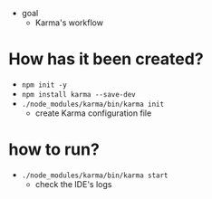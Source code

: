 * goal
  * Karma's workflow

# How has it been created?
* `npm init -y`
* `npm install karma --save-dev`
* `./node_modules/karma/bin/karma init`
  * create Karma configuration file

# how to run?
* `./node_modules/karma/bin/karma start`
  * check the IDE's logs
